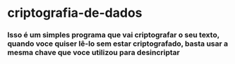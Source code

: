 # criptografia-de-dados

### Isso é um simples programa que vai criptografar o seu texto, quando voce quiser lê-lo sem estar criptografado, basta usar a mesma chave que voce utilizou para desincriptar
